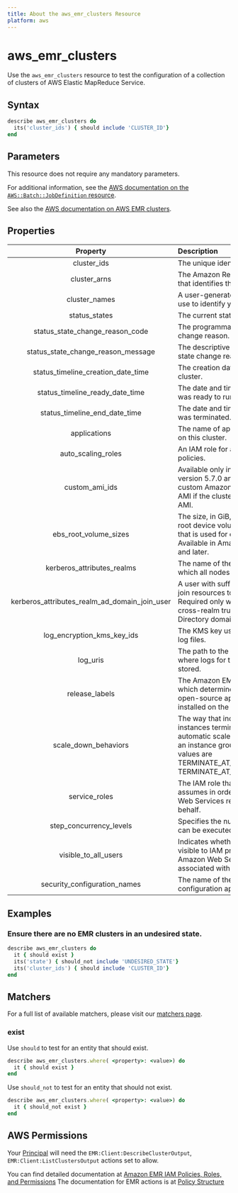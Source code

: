 ```yaml
---
title: About the aws_emr_clusters Resource
platform: aws
---
```


# aws_emr_clusters

Use the `aws_emr_clusters` resource to test the configuration of a collection of clusters of AWS Elastic MapReduce Service.

## Syntax

```ruby
describe aws_emr_clusters do
  its('cluster_ids') { should include 'CLUSTER_ID'}
end
```

## Parameters

This resource does not require any mandatory parameters.

For additional information, see the [AWS documentation on the `AWS::Batch::JobDefinition` resource](https://docs.aws.amazon.com/AWSCloudFormation/latest/UserGuide/aws-resource-batch-jobdefinition.html).


See also the [AWS documentation on AWS EMR clusters](https://docs.aws.amazon.com/AWSCloudFormation/latest/UserGuide/aws-resource-elasticmapreduce-cluster.html).

## Properties

| Property | Description | Field |
| :---: | :--- | :---: |
|cluster_ids                             | The unique identifier of the cluster. |cluster_id|
|cluster_arns                            | The Amazon Resource Name (ARN) that identifies the cluster. |cluster_arn|
|cluster_names                           | A user-generated string that you use to identify your cluster. |cluster_name|
|status_states                            | The current state of the cluster.|status(state)|
|status_state_change_reason_code         | The programmatic code for the state change reason.|status(state_change_reason(code))|
|status_state_change_reason_message      | The descriptive message for the state change reason.|status(state_change_reason(message))|
|status_timeline_creation_date_time      | The creation date and time of the cluster.|status(timeline(creation_date_time))|
|status_timeline_ready_date_time         | The date and time when the cluster was ready to run steps.|status(timeline(ready_date_time))|
|status_timeline_end_date_time           | The date and time when the cluster was terminated.|status(timeline(end_date_time))|
|applications                            | The name of applications installed on this cluster.|applications|
|auto_scaling_roles                       | An IAM role for automatic scaling policies.|auto_scaling_role|
|custom_ami_ids                           | Available only in Amazon EMR version 5.7.0 and later. The ID of a custom Amazon EBS-backed Linux AMI if the cluster uses a custom AMI.|custom_ami_id|
|ebs_root_volume_sizes                    | The size, in GiB, of the Amazon EBS root device volume of the Linux AMI that is used for each EC2 instance. Available in Amazon EMR version 4.x and later.|ebs_root_volume_size|
|kerberos_attributes_realms               | The name of the Kerberos realm to which all nodes in a cluster belong.|kerberos_attributes(realm)|
|kerberos_attributes_realm_ad_domain_join_user  | A user with sufficient privileges to join resources to the domain. Required only when establishing a cross-realm trust with an Active Directory domain.|kerberos_attributes(ad_domain_join_user)|
|log_encryption_kms_key_ids               | The KMS key used for encrypting log files.|log_encryption_kms_key_id|
|log_uris                                 | The path to the Amazon S3 location where logs for this cluster are stored.|log_uri|
|release_labels                           | The Amazon EMR release label, which determines the version of open-source application packages installed on the cluster.|release_label|
|scale_down_behaviors                     | The way that individual Amazon EC2 instances terminate when an automatic scale-in activity occurs or an instance group is resized. Valid values are TERMINATE_AT_INSTANCE_HOUR, TERMINATE_AT_TASK_COMPLETION |scale_down_behavior|
|service_roles                            | The IAM role that Amazon EMR assumes in order to access Amazon Web Services resources on your behalf.|service_role|
|step_concurrency_levels                  | Specifies the number of steps that can be executed concurrently.|step_concurrency_level|
|visible_to_all_users                    | Indicates whether the cluster is visible to IAM principals in the Amazon Web Services account associated with the cluster.|visible_to_all_users|
|security_configuration_names             | The name of the security configuration applied to the cluster.|security_configuration|

## Examples

### Ensure there are no EMR clusters in an undesired state.

```ruby
describe aws_emr_clusters do
  it { should exist }
  its('state') { should_not include 'UNDESIRED_STATE'}
  its('cluster_ids') { should include 'CLUSTER_ID'}
end
```

## Matchers

For a full list of available matchers, please visit our [matchers page](https://docs.chef.io/inspec/matchers/).

### exist

Use `should` to test for an entity that should exist.

```ruby
describe aws_emr_clusters.where( <property>: <value>) do
  it { should exist }
end
```

Use `should_not` to test for an entity that should not exist.

```ruby
describe aws_emr_clusters.where( <property>: <value>) do
  it { should_not exist }
end
```

## AWS Permissions

Your [Principal](https://docs.aws.amazon.com/IAM/latest/UserGuide/intro-structure.html#intro-structure-principal) will need the `EMR:Client:DescribeClusterOutput`, `EMR:Client:ListClustersOutput` actions set to allow.

You can find detailed documentation at [Amazon EMR IAM Policies, Roles, and Permissions](https://docs.aws.amazon.com/emr/latest/ManagementGuide/emr-managed-iam-policies.html)
The documentation for EMR actions is at [Policy Structure](https://docs.aws.amazon.com/emr/latest/ManagementGuide/security_iam_id-based-policy-examples.html)
